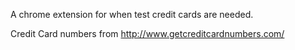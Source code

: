 A chrome extension for when test credit cards are needed.

Credit Card numbers from http://www.getcreditcardnumbers.com/
